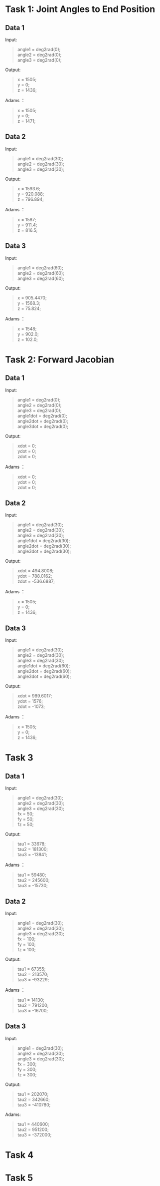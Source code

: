 # Task 1: Joint Angles to End Position
## Data 1
Input:
> angle1 = deg2rad(0);  
> angle2 = deg2rad(0);  
> angle3 = deg2rad(0);

Output:
> x = 1505;  
> y = 0;  
> z = 1436;  

Adams ：
> x = 1505;  
> y = 0;  
> z = 1471;  
>
## Data 2
Input:
> angle1 = deg2rad(30);  
> angle2 = deg2rad(30);  
> angle3 = deg2rad(30);  

Output:
> x = 1593.6;  
> y = 920.088;  
> z = 796.894;
> 
Adams ：
> x = 1587;  
> y = 911.4;  
> z = 816.5;
## Data 3
Input:
> angle1 = deg2rad(60);  
> angle2 = deg2rad(60);  
> angle3 = deg2rad(60);  

Output:
> x = 905.4470;  
> y = 1568.3;  
> z = 75.824;

Adams ：
> x = 1548;  
> y = 902.0;  
> z = 102.0;

# Task 2: Forward Jacobian
## Data 1
Input:
> angle1 = deg2rad(0);  
> angle2 = deg2rad(0);  
> angle3 = deg2rad(0);  
> angle1dot = deg2rad(0);  
> angle2dot = deg2rad(0);  
> angle3dot = deg2rad(0);  

Output:
> xdot = 0;  
> ydot = 0;  
> zdot = 0;  

Adams ：  
> xdot = 0;  
> ydot = 0;  
> zdot = 0;  

## Data 2
Input:
> angle1 = deg2rad(30);  
> angle2 = deg2rad(30);  
> angle3 = deg2rad(30);  
> angle1dot = deg2rad(30);  
> angle2dot = deg2rad(30);  
> angle3dot = deg2rad(30);  


Output:
> xdot = 494.8008;  
> ydot = 788.0162;  
> zdot = -536.6887;  

Adams ：  
> x = 1505;  
> y = 0;  
> z = 1436;  
## Data 3
Input:
> angle1 = deg2rad(30);  
> angle2 = deg2rad(30);  
> angle3 = deg2rad(30);  
> angle1dot = deg2rad(60);  
> angle2dot = deg2rad(60);  
> angle3dot = deg2rad(60);  

Output:
> xdot = 989.6017;  
> ydot = 1576;  
> zdot = -1073;  

Adams ：
> x = 1505;  
> y = 0;  
> z = 1436;

# Task 3
## Data 1
Input:
> angle1 = deg2rad(30);  
> angle2 = deg2rad(30);  
> angle3 = deg2rad(30);  
> fx = 50;  
> fy = 50;  
> fz = 50;  

Output:
> tau1 = 33678;  
> tau2 = 181300;  
> tau3 = -13841;

Adams ：
> tau1 = 59480;  
> tau2 = 245600;  
> tau3 = -15730;

## Data 2
Input:
> angle1 = deg2rad(30);  
> angle2 = deg2rad(30);  
> angle3 = deg2rad(30);  
> fx = 100;  
> fy = 100;  
> fz = 100;  

Output:
> tau1 = 67355;  
> tau2 = 213570;  
> tau3 = -93229;

Adams ：
> tau1 = 14130;  
> tau2 = 791200;  
> tau3 = -16700;

## Data 3
Input:
> angle1 = deg2rad(30);  
> angle2 = deg2rad(30);  
> angle3 = deg2rad(30);  
> fx = 300;  
> fy = 300;  
> fz = 300;  

Output:
> tau1 = 202070;  
> tau2 = 342660;  
> tau3 = -410780;

Adams:
> tau1 = 440600;  
> tau2 = 951200;  
> tau3 = -372000;
# Task 4

# Task 5